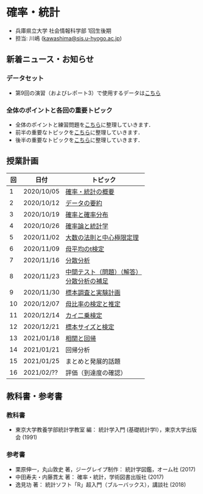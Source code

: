 # 確率・統計

- 兵庫県立大学 社会情報科学部 1回生後期
- 担当: 川嶋 (kawashima@sis.u-hyogo.ac.jp)

## 新着ニュース・お知らせ

### データセット

- 第9回の演習（およびレポート3）で使用するデータは[こちら](data/README.md)

### 全体のポイントと各回の重要トピック

- 全体のポイントと練習問題を[こちら](keypoints)に整理していきます．
- 前半の重要なトピックを[こちら](keytopics1)に整理していきます．
- 後半の重要なトピックを[こちら](keytopics2)に整理していきます．


## 授業計画

|回 |日付 |トピック|
|---|---|---|
|1 |2020/10/05 |[確率・統計の概要](slide/ProbStat2020_01.pdf) |
|2 |2020/10/12 |[データの要約](slide/ProbStat2020_02.pdf) |
|3 |2020/10/19 |[確率と確率分布](slide/ProbStat2020_03.pdf) |
|4 |2020/10/26 |[確率論と統計学](slide/ProbStat2020_04.pdf) |
|5 |2020/11/02 |[大数の法則と中心極限定理](slide/ProbStat2020_05.pdf) |
|6 |2020/11/09 |[母平均のt検定](slide/ProbStat2020_06.pdf) |
|7 |2020/11/16 |[分散分析](slide/ProbStat2020_07.pdf) |
|8 |2020/11/23 |[中間テスト（問題）](exercise/exam1-2020.pdf)[（解答）](exercise/exam1-2020_answer.pdf)<br />[分散分析の補足](slide/ProbStat2020_08.pdf) |
|9 |2020/11/30 |[標本調査と実験計画](slide/ProbStat2020_09.pdf) |
|10|2020/12/07 |[母比率の検定と推定](slide/ProbStat2020_10.pdf) |
|11|2020/12/14 |[カイ二乗検定](slide/ProbStat2020_11.pdf) |
|12|2020/12/21 |[標本サイズと検定](slide/ProbStat2020_12.pdf) |
|13|2021/01/18 |[相関と回帰](slide/ProbStat2020_13.pdf) |
|14|2021/01/21 |回帰分析 |
|15|2021/01/25 |まとめと発展的話題 |
|16|2021/02/?? |評価（到達度の確認）|

## 教科書・参考書

### 教科書

- 東京大学教養学部統計学教室 編： 統計学入門 (基礎統計学Ⅰ），東京大学出版会 (1991)

### 参考書

- 栗原伸一，丸山敦史 著，ジーグレイプ制作： 統計学図鑑，オーム社 (2017)
- 中田寿夫・内藤貫太 著： 確率・統計，学術図書出版社 (2017)
- 逸見功 著： 統計ソフト「R」超入門（ブルーバックス），講談社 (2018)

<!-- ## Rのインストール

- Rを消してしまった場合のための[Rインストール方法](install-r) -->

